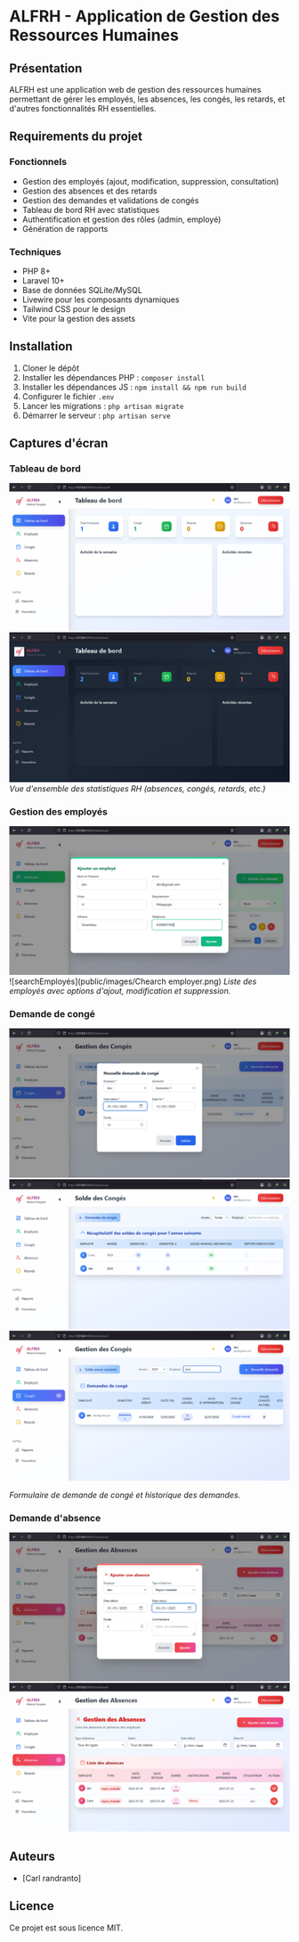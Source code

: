 
# ALFRH - Application de Gestion des Ressources Humaines

## Présentation
ALFRH est une application web de gestion des ressources humaines permettant de gérer les employés, les absences, les congés, les retards, et d'autres fonctionnalités RH essentielles.

## Requirements du projet

### Fonctionnels
- Gestion des employés (ajout, modification, suppression, consultation)
- Gestion des absences et des retards
- Gestion des demandes et validations de congés
- Tableau de bord RH avec statistiques
- Authentification et gestion des rôles (admin, employé)
- Génération de rapports

### Techniques
- PHP 8+
- Laravel 10+
- Base de données SQLite/MySQL
- Livewire pour les composants dynamiques
- Tailwind CSS pour le design
- Vite pour la gestion des assets

## Installation
1. Cloner le dépôt
2. Installer les dépendances PHP : `composer install`
3. Installer les dépendances JS : `npm install && npm run build`
4. Configurer le fichier `.env`
5. Lancer les migrations : `php artisan migrate`
6. Démarrer le serveur : `php artisan serve`

## Captures d'écran

### Tableau de bord
![DashboardClaire](public/images/Dashboard1.png)
![DashboardSombre](public/images/Dashboard2.png)
*Vue d'ensemble des statistiques RH (absences, congés, retards, etc.)*

### Gestion des employés
![AddEmployés](public/images/AddEmplyer.png)
![searchEmployés](public/images/Chearch employer.png)
*Liste des employés avec options d'ajout, modification et suppression.*

### Demande de congé
![FoemCongés](public/images/Formconge.png)
![ListSoldeCongés](public/images/ListSoldeconge.png)
![SearchCongés](public/images/searchconge.png)

*Formulaire de demande de congé et historique des demandes.*
### Demande d'absence
![FormAbsence](public/images/FormAbsence.png)
![ListAbsence](public/images/ListAbsence.png)

## Auteurs
- [Carl randranto]

## Licence
Ce projet est sous licence MIT.
